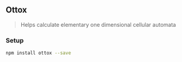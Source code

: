 ## Ottox
> Helps calculate elementary one dimensional cellular automata

### Setup
```sh
npm install ottox --save
```

